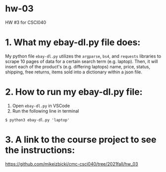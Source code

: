 # hw-03
HW #3 for CSCI040

# 1. What my ebay-dl.py file does:
My python file ```ebay-dl.py``` utilizes the ```argparse```, ```bs4```, and ```requests``` libraries to scrape 10 pages of data for a certain search term (e.g. laptop). Then, it will insert each of the product's (e.g. differing laptops) name, price, status, shipping, free returns, items sold into a dictionary within a json file.




# 2. How to run my ebay-dl.py file:
1. Open ```ebay-dl.py``` in VSCode
2. Run the following line in terminal 
```
$ python3 ebay-dl.py 'laptop'
```


# 3. A link to the course project to see the instructions: 
https://github.com/mikeizbicki/cmc-csci040/tree/2021fall/hw_03

